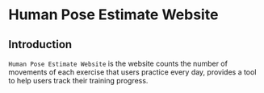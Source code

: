 # Human Pose Estimate Website

## Introduction

 ```Human Pose Estimate Website``` is the website counts the number of movements of each exercise that users practice every day, provides a tool to help users track their training progress.
